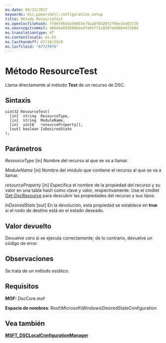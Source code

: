 ```yaml
---
ms.date: 06/12/2017
keywords: dsc,powershell,configuration,setup
title: Método ResourceTest
ms.openlocfilehash: ff06fd645a94055e79aa0f8d20f2f06e16483720
ms.sourcegitcommit: 46bebe692689ebedfe65ff2c828fe666b443198d
ms.translationtype: HT
ms.contentlocale: es-ES
ms.lasthandoff: 07/10/2019
ms.locfileid: "67727076"
---
```

# <a name="resourcetest-method"></a>Método ResourceTest

Llama directamente al método **Test** de un recurso de DSC.

## <a name="syntax"></a>Sintaxis

```mof
uint32 ResourceTest(
  [in]  string  ResourceType,
  [in]  string  ModuleName,
  [in]  uint8   resourceProperty[],
  [out] boolean InDesiredState
);
```

## <a name="parameters"></a>Parámetros

*ResourceType* \[in\] Nombre del recurso al que se va a llamar.

*ModuleName* \[in\] Nombre del módulo que contiene el recurso al que se va a llamar.

*resourceProperty* \[in\] Especifica el nombre de la propiedad del recurso y su valor en una tabla hash como clave y valor, respectivamente. Use el cmdlet [Get-DscResource](/powershell/module/PSDesiredStateConfiguration/Get-DscResource) para descubrir las propiedades del recurso y sus tipos.

*InDesiredState* \[out\] En la devolución, esta propiedad se establece en **true** si el nodo de destino está en el estado deseado.

## <a name="return-value"></a>Valor devuelto

Devuelve cero si se ejecuta correctamente; de lo contrario, devuelve un código de error.

## <a name="remarks"></a>Observaciones

Se trata de un método estático.

## <a name="requirements"></a>Requisitos

**MOF:** DscCore.mof

**Espacio de nombres**: Root\Microsoft\Windows\DesiredStateConfiguration

## <a name="see-also"></a>Vea también

[**MSFT_DSCLocalConfigurationManager**](msft-dsclocalconfigurationmanager.md)
